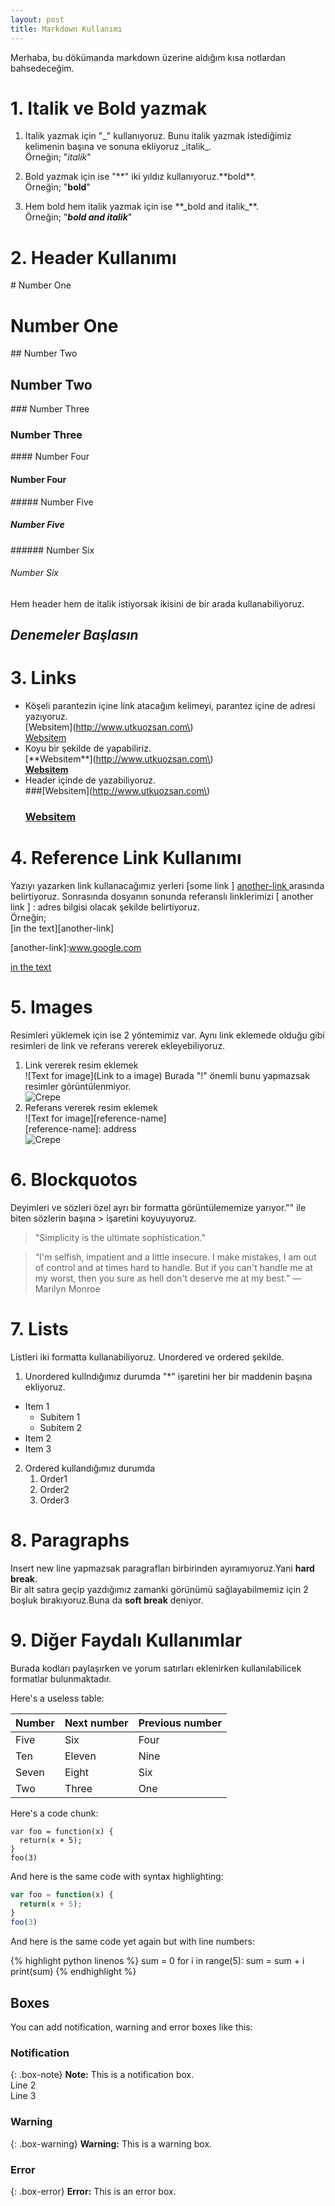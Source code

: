 ```yaml
---
layout: post
title: Markdown Kullanımı
---
```


Merhaba,
  bu dökümanda markdown üzerine aldığım kısa notlardan bahsedeceğim.

# 1. Italik ve Bold yazmak

1. Italik yazmak için "_" kullanıyoruz.  Bunu italik yazmak istediğimiz kelimenin başına ve sonuna ekliyoruz  \_italik\_.  
  Örneğin; "_italik_" 

2. Bold yazmak için ise "**" iki yıldız kullanıyoruz.\*\*bold\*\*.  
Örneğin; "**bold**"

3. Hem bold hem italik yazmak için ise \*\*\_bold and italik_\*\*.  
Örneğin; "**_bold and italik_**"

# 2. Header Kullanımı

\# Number One  
# Number One   
\#\# Number Two
## Number Two
\#\#\# Number Three
### Number Three
\#\#\#\# Number Four
#### Number Four
\#\#\#\#\# Number Five
##### Number Five
\#\#\#\#\#\# Number Six
###### Number Six

Hem header hem de italik istiyorsak ikisini de bir arada kullanabiliyoruz.

## _Denemeler Başlasın_

# 3. Links  
* Köşeli parantezin içine link atacağım kelimeyi, parantez içine de adresi yazıyoruz.  
\[Websitem\]\(http://www.utkuozsan.com\)  
[Websitem](http://www.utkuozsan.com)
* Koyu bir şekilde de yapabiliriz.  
\[\*\*Websitem\*\*\]\(http://www.utkuozsan.com\)  
[**Websitem**](http://www.utkuozsan.com)
* Header içinde de yazabiliyoruz.  
\#\#\#\[Websitem\]\(http://www.utkuozsan.com\)
  ### [Websitem](http://www.utkuozsan.com)

# 4. Reference Link Kullanımı
Yazıyı yazarken link kullanacağımız yerleri [some link ] [ another-link ] arasında belirtiyoruz. Sonrasında dosyanın sonunda referanslı linklerimizi [ another link ] : adres bilgisi olacak şekilde belirtiyoruz.  
Örneğin;  
\[in the text\]\[another-link\]

\[another-link\]:www.google.com

[in the text][another-link]

[another-link]:www.google.com

# 5. Images  
Resimleri yüklemek için ise 2 yöntemimiz var. Aynı link eklemede olduğu gibi resimleri de link ve referans vererek ekleyebiliyoruz.  
 1. Link vererek resim eklemek  
   \!\[Text for image\]\(Link to a image\) Burada "!" önemli bunu yapmazsak resimler görüntülenmiyor.  
   ![Crepe](https://s3-media3.fl.yelpcdn.com/bphoto/cQ1Yoa75m2yUFFbY2xwuqw/348s.jpg)
 2. Referans vererek resim eklemek  
   \!\[Text for image\]\[reference-name\]  
   \[reference-name\]: address    
   ![Crepe][Photo-1]  
   
   [Photo-1]:https://s3-media3.fl.yelpcdn.com/bphoto/cQ1Yoa75m2yUFFbY2xwuqw/348s.jpg
   
# 6. Blockquotos  
  Deyimleri ve sözleri özel ayrı bir formatta görüntülememize yarıyor."" ile biten sözlerin başına > işaretini koyuyuyoruz.
  >"Simplicity is the ultimate sophistication."
  
  >“I'm selfish, impatient and a little insecure. I make mistakes, I am out of control and at times hard to handle. But if you can't handle me at my worst, then you sure as hell don't deserve me at my best.” 
― Marilyn Monroe

# 7. Lists  
Listleri iki formatta kullanabiliyoruz. Unordered ve ordered şekilde.  
1. Unordered kullndığımız durumda "\*" işaretini her bir maddenin başına ekliyoruz.  
 * Item 1
    * Subitem 1
    * Subitem 2
 * Item 2 
 * Item 3  
2. Ordered kullandığımız durumda  
    1. Order1
    2. Order2
    3. Order3
 
# 8. Paragraphs  
Insert new line yapmazsak paragrafları birbirinden ayıramıyoruz.Yani **hard break**.  
Bir alt satıra geçip yazdığımız zamanki görünümü sağlayabilmemiz için 2 boşluk bırakıyoruz.Buna da **soft break** deniyor.

# 9. Diğer Faydalı Kullanımlar  
Burada kodları paylaşırken ve yorum satırları eklenirken kullanılabilicek formatlar bulunmaktadır.  

Here's a useless table:

| Number | Next number | Previous number |
| :------ |:--- | :--- |
| Five | Six | Four |
| Ten | Eleven | Nine |
| Seven | Eight | Six |
| Two | Three | One |

Here's a code chunk:

~~~
var foo = function(x) {
  return(x + 5);
}
foo(3)
~~~

And here is the same code with syntax highlighting:

```javascript
var foo = function(x) {
  return(x + 5);
}
foo(3)
```

And here is the same code yet again but with line numbers:

{% highlight python linenos %}
sum = 0
for i in range(5):
  sum = sum + i
print(sum)
{% endhighlight %}

## Boxes
You can add notification, warning and error boxes like this:

### Notification

{: .box-note}
**Note:** This is a notification box.  
Line 2  
Line 3

### Warning

{: .box-warning}
**Warning:** This is a warning box.

### Error

{: .box-error}
**Error:** This is an error box.


